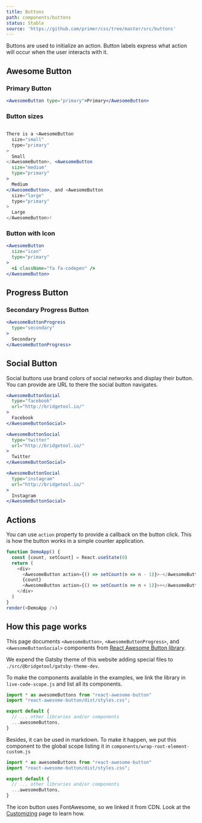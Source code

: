 ```yaml
---
title: Buttons
path: components/buttons
status: Stable
source: 'https://github.com/primer/css/tree/master/src/buttons'
---
```


Buttons are used to initialize an action. Button labels express what action will occur when the user interacts with it.

## Awesome Button

### Primary Button

```jsx live nocode
<AwesomeButton type="primary">Primary</AwesomeButton>
```

### Button sizes

```jsx live

There is a <AwesomeButton
  size="small"
  type="primary"
>
  Small
</AwesomeButton>, <AwesomeButton
  size="medium"
  type="primary"
>
  Medium
</AwesomeButton>, and <AwesomeButton
  size="large"
  type="primary"
>
  Large
</AwesomeButton>!
```

### Button with Icon

```jsx live
<AwesomeButton
  size="icon"
  type="primary"
>
  <i className="fa fa-codepen" />
</AwesomeButton>
```

## Progress Button

### Secondary Progress Button

```jsx live
<AwesomeButtonProgress
  type="secondary"
>
  Secondary
</AwesomeButtonProgress>
```

## Social Button

Social buttons use brand colors of social networks and display their button. You can provide
are URL to there the social button navigates.

```jsx live
<AwesomeButtonSocial
  type="facebook"
  url="http://bridgetool.io/"
>
  Facebook
</AwesomeButtonSocial>

<AwesomeButtonSocial
  type="twitter"
  url="http://bridgetool.io/"
>
  Twitter
</AwesomeButtonSocial>

<AwesomeButtonSocial
  type="instagram"
  url="http://bridgetool.io/"
>
  Instagram
</AwesomeButtonSocial>
```

## Actions

You can use `action` property to provide a callback on the button click. This is how
the button works in a simple counter application.

```javascript live noinline
function DemoApp() {
  const [count, setCount] = React.useState(0)
  return (
    <div>
      <AwesomeButton action={() => setCount(n => n - 1)}>-</AwesomeButton>
      {count}
      <AwesomeButton action={() => setCount(n => n + 1)}>+</AwesomeButton>
    </div>
  )
}
render(<DemoApp />)
```

## How this page works

This page documents `<AwesomeButton>`, `<AwesomeButtonProgress>`, and `<AwesomeButtonSocial>` components from [React Awesome Button library](https://caferati.me/demo/react-awesome-button).



We expend the Gatsby theme of this website adding special files to `./src/@bridgetool/gatsby-theme-dev`.

To make the components available in the examples, we link the library in `live-code-scope.js` and list all
its components.

```js
import * as awesomeButtons from "react-awesome-button"
import "react-awesome-button/dist/styles.css";

export default {
  // ... other libraries and/or components
  ...awesomeButtons,
}
```

Besides, it can be used in markdown. To make it happen, we put this component to the global scope listing it in
`components/wrap-root-element-custom.js`

```js
import * as awesomeButtons from "react-awesome-button"
import "react-awesome-button/dist/styles.css";

export default {
  // ... other libraries and/or components
  ...awesomeButtons,
}
```

The icon button uses FontAwesome, so we linked it from CDN. Look at the [Customizing](/getting-started/customizing#link-css-files) page to learn how.